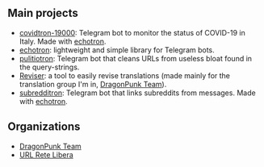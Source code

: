 ## Main projects

- [covidtron-19000](https://github.com/NicoNex/covidtron-19000): Telegram bot to monitor the status of COVID-19 in Italy. Made with [echotron](https://github.com/NicoNex/echotron).
- [echotron](https://github.com/NicoNex/echotron): lightweight and simple library for Telegram bots.
- [pulitiotron](https://github.com/DjMike238/pulitiotron): Telegram bot that cleans URLs from useless bloat found in the query-strings.
- [Reviser](https://github.com/DragonPunk-Team/Reviser): a tool to easily revise translations (made mainly for the translation group I'm in, [DragonPunk Team](https://github.com/DragonPunk-Team)).
- [subredditron](https://github.com/DjMike238/subredditron): Telegram bot that links subreddits from messages. Made with [echotron](https://github.com/NicoNex/echotron).

## Organizations

- [DragonPunk Team](https://github.com/DragonPunk-Team)
- [URL Rete Libera](https://github.com/URL-Rete-Libera)
